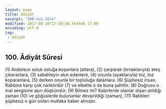 ```yaml
---
layout: page
title: Âdiyât
excerpt: "100'ncü Sûre"
modified: 2017-08-30T17:50:00.564948 17:00
encoding: utf-8
tag: 
 - Adiyât
---
```


## 100. Âdiyât Sûresi

(1) Andolsun soluk soluğa koşanlara (atlara),
(2) çarparak (tırnaklarıyla) ateş çıkaranlara,
(3) sabahleyin akın edenlere,
(4) onunla (ayaklarıyla) toz, toz koparanlara,
(5) derken onunla bir topluluğa dalanlara.
(6) Şüphesiz insan, Rabbine karşı çok nankördür
(7) ve elbette o da buna şahittir.
(8) Doğrusu o mal sevgisine aşırı düşkündür.
(9) Bilmez mi? Kabirlerde olanlar dışarı atıldığı zaman 
(10) ve göğüslerde bulunanlar devşirildiği (zaman),
(11) Rabbleri şüphesiz o gün onları mutlaka haber almıştır.
